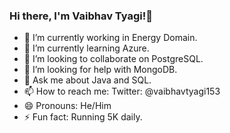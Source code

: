 ### Hi there, I'm Vaibhav Tyagi!👋

<!--
**vaibhavtyagi153/vaibhavtyagi153** is a ✨ _special_ ✨ repository because its `README.md` (this file) appears on your GitHub profile.

Here are some ideas to get you started:
-->

- 🔭 I’m currently working in Energy Domain.
- 🌱 I’m currently learning Azure.
- 👯 I’m looking to collaborate on PostgreSQL.
- 🤔 I’m looking for help with MongoDB.
- 💬 Ask me about Java and SQL.
- 📫 How to reach me: Twitter: @vaibhavtyagi153
- 😄 Pronouns: He/Him
- ⚡ Fun fact: Running 5K daily.
